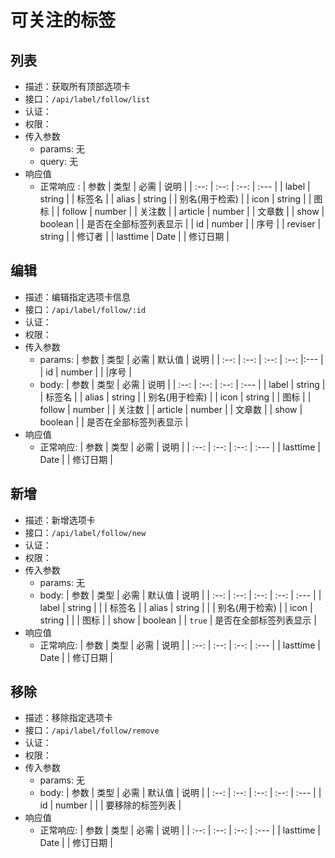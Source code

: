 # 可关注的标签

## 列表 <Badge type="info" text="GET" /> <Badge type="warning" text="开发中" />

- 描述：获取所有顶部选项卡
- 接口：`/api/label/follow/list`
- 认证：<Badge type="tip" text="x" />
- 权限：<Badge type="tip" text="none" />
- 传入参数
  - params: 无
  - query: 无
- 响应值
  - 正常响应<Badge type="tip" text="0" /> <Badge type="warning" text="Array" />:
    | 参数 | 类型 | 必需 | 说明 |
    | :--: | :--: | :--: | :--- |
    | label | string | <Badge type="tip" text="√" /> | 标签名 |
    | alias | string | <Badge type="tip" text="√" /> | 别名(用于检索) |
    | icon | string | <Badge type="tip" text="√" /> | 图标 |
    | follow | number | <Badge type="tip" text="√" /> | 关注数 |
    | article | number | <Badge type="tip" text="√" /> | 文章数 |
    | show | boolean | <Badge type="tip" text="√" /> | 是否在全部标签列表显示 |
    | id | number | <Badge type="tip" text="√" /> | 序号 |
    | reviser | string | <Badge type="tip" text="√" /> | 修订者 |
    | lasttime | Date | <Badge type="tip" text="√" /> | 修订日期 |

## 编辑 <Badge type="info" text="POST" /> <Badge type="warning" text="开发中" />

- 描述：编辑指定选项卡信息
- 接口：`/api/label/follow/:id`
- 认证：<Badge type="danger" text="√" />
- 权限：<Badge type="tip" text="admin" />
- 传入参数
  - params:
    | 参数 | 类型 | 必需 | 默认值 | 说明 |
    | :--: | :--: | :--: | :--: |:--- |
    | id | number | <Badge type="tip" text="√" /> |  |序号 |
  - body: <Badge type="warning" text="至少一项" />
    | 参数 | 类型 | 必需 | 说明 |
    | :--: | :--: | :--: | :--- |
    | label | string | <Badge type="danger" text="x" /> | 标签名 |
    | alias | string | <Badge type="danger" text="x" /> | 别名(用于检索) |
    | icon | string | <Badge type="danger" text="x" /> | 图标 |
    | follow | number | <Badge type="danger" text="x" /> | 关注数 |
    | article | number | <Badge type="danger" text="x" /> | 文章数 |
    | show | boolean | <Badge type="danger" text="x" /> | 是否在全部标签列表显示 |
- 响应值
  - 正常响应<Badge type="tip" text="0" />:
    | 参数 | 类型 | 必需 | 说明 |
    | :--: | :--: | :--: | :--- |
    | lasttime | Date | <Badge type="tip" text="√" /> | 修订日期 |

## 新增 <Badge type="info" text="PUT" /> <Badge type="warning" text="开发中" />

- 描述：新增选项卡
- 接口：`/api/label/follow/new`
- 认证：<Badge type="danger" text="√" />
- 权限：<Badge type="tip" text="admin" />
- 传入参数
  - params: 无
  - body: <Badge type="warning" text="至少一项" />
    | 参数 | 类型 | 必需 | 默认值 | 说明 |
    | :--: | :--: | :--: | :--: | :--- |
    | label | string | <Badge type="tip" text="√" /> |  | 标签名 |
    | alias | string | <Badge type="tip" text="√" /> |  | 别名(用于检索) |
    | icon | string | <Badge type="tip" text="√" /> |  | 图标 |
    | show | boolean | <Badge type="danger" text="x" /> | `true` | 是否在全部标签列表显示 |
- 响应值
  - 正常响应<Badge type="tip" text="0" />:
    | 参数 | 类型 | 必需 | 说明 |
    | :--: | :--: | :--: | :--- |
    | lasttime | Date | <Badge type="tip" text="√" /> | 修订日期 |

## 移除 <Badge type="info" text="DELETE" /> <Badge type="warning" text="开发中" />

- 描述：移除指定选项卡
- 接口：`/api/label/follow/remove`
- 认证：<Badge type="danger" text="√" />
- 权限：<Badge type="tip" text="admin" />
- 传入参数
  - params: 无
  - body:
    | 参数 | 类型 | 必需 | 默认值 | 说明 |
    | :--: | :--: | :--: | :--: | :--- |
    | id | number<Badge type="warning" text="MaybeArray" /> | <Badge type="tip" text="√" /> |  | 要移除的标签列表 |
- 响应值
  - 正常响应<Badge type="tip" text="0" />:
    | 参数 | 类型 | 必需 | 说明 |
    | :--: | :--: | :--: | :--- |
    | lasttime | Date | <Badge type="tip" text="√" /> | 修订日期 |
